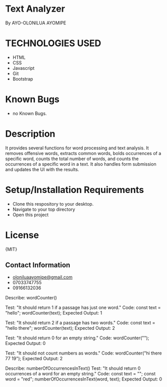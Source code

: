 # Text Analyzer
By AYO-OLONILUA AYOMIPE

# TECHNOLOGIES USED

- HTML
- CSS
- Javascript
- Git
- Bootstrap

# Known Bugs

- no Known Bugs.

# Description

It provides several functions for word processing and text analysis. It removes offensive words, extracts common words, bolds occurrences of a specific word, counts the total number of words, and counts the occurrences of a specific word in a text. It also handles form submission and updates the UI with the results.

# Setup/Installation Requirements

- Clone this respository to your desktop.
- Navigate to your top directory
- Open this project

# License
{MIT}

## Contact Information

- oloniluaayomipe@gmail.com
- 07033747755
- 09166132036



Describe: wordCounter()

Test: "It should return 1 if a passage has just one word."
Code:
const text = "hello";
wordCounter(text);
Expected Output: 1

Test: "It should return 2 if a passage has two words."
Code:
const text = "hello there";
wordCounter(text);
Expected Output: 2

Test: "It should return 0 for an empty string."
Code: wordCounter("");
Expected Output: 0

Test: "It should not count numbers as words."
Code: wordCounter("hi there 77 19");
Expected Output: 2

Describe: numberOfOccurrencesInText()
Test: "It should return 0 occurrences of a word for an empty string."
Code:
const text = "";
const word = "red";
numberOfOccurrencesInText(word, text);
Expected Output: 0

